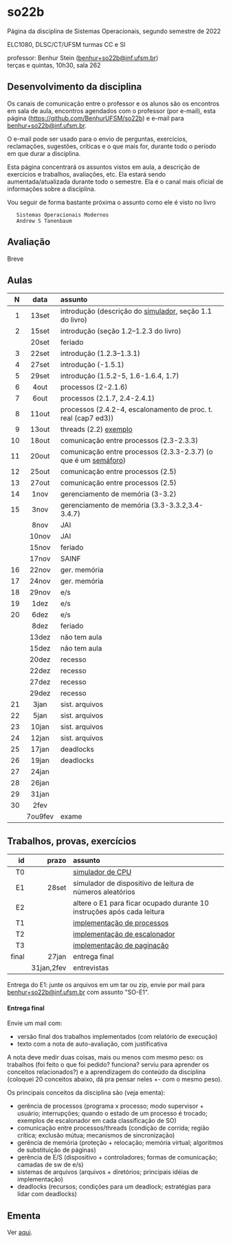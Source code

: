 # so22b
Página da disciplina de Sistemas Operacionais, segundo semestre de 2022

ELC1080, DLSC/CT/UFSM
turmas CC e SI

professor: Benhur Stein ([benhur+so22b@inf.ufsm.br](mailto:benhur%2bso22b@inf.ufsm.br))\
terças e quintas, 10h30, sala 262

## Desenvolvimento da disciplina

Os canais de comunicação entre o professor e os alunos são 
os encontros em sala de aula,
encontros agendados com o professor (por e-mail),
esta página (<https://github.com/BenhurUFSM/so22b>)
e e-mail para [benhur+so22b@inf.ufsm.br](mailto:benhur%2bso22b@inf.ufsm.br).

O e-mail pode ser usado para o envio de perguntas, exercícios, reclamações, sugestões, críticas e o que mais for, durante todo o período em que durar a disciplina.

Esta página concentrará os assuntos vistos em aula, a descrição de exercícios e trabalhos, avaliações, etc. Ela estará sendo aumentada/atualizada durante todo o semestre. Ela é o canal mais oficial de informações sobre a disciplina.

Vou seguir de forma bastante próxima o assunto como ele é visto no livro

```
   Sistemas Operacionais Modernos
   Andrew S Tanenbaum
```

## Avaliação

Breve

## Aulas 

|    N |   data | assunto
| ---: | :----: | :--------
|    1 |  13set | introdução (descrição do [simulador](t0), seção 1.1 do livro)
|    2 |  15set | introdução (seção 1.2–1.2.3 do livro)
|      |  20set | feriado
|    3 |  22set | introdução (1.2.3–1.3.1)
|    4 |  27set | introdução (-1.5.1)
|    5 |  29set | introdução (1.5.2-5, 1.6-1.6.4, 1.7)
|    6 |   4out | processos (2-2.1.6)
|    7 |   6out | processos (2.1.7, 2.4-2.4.1)
|    8 |  11out | processos (2.4.2-4, escalonamento de proc. t. real (cap7 ed3))
|    9 |  13out | threads (2.2) [exemplo](ex-thr.c)
|   10 |  18out | comunicação entre processos (2.3-2.3.3)
|   11 |  20out | comunicação entre processos (2.3.3-2.3.7) (o que é um [semáforo](Complementos/semaforo.md))
|   12 |  25out | comunicação entre processos (2.5)
|   13 |  27out | comunicação entre processos (2.5)
|   14 |   1nov | gerenciamento de memória (3-3.2)
|   15 |   3nov | gerenciamento de memória (3.3-3.3.2,3.4-3.4.7)
|      |   8nov | JAI
|      |  10nov | JAI
|      |  15nov | feriado
|      |  17nov | SAINF
|   16 |  22nov | ger. memória
|   17 |  24nov | ger. memória
|   18 |  29nov | e/s
|   19 |   1dez | e/s
|   20 |   6dez | e/s
|      |   8dez | feriado
|      |  13dez | não tem aula
|      |  15dez | não tem aula
|      |  20dez | recesso
|      |  22dez | recesso
|      |  27dez | recesso
|      |  29dez | recesso
|   21 |   3jan | sist. arquivos
|   22 |   5jan | sist. arquivos
|   23 |  10jan | sist. arquivos
|   24 |  12jan | sist. arquivos
|   25 |  17jan | deadlocks
|   26 |  19jan | deadlocks
|   27 |  24jan |
|   28 |  26jan |
|   29 |  31jan |
|   30 |   2fev |
|      | 7ou9fev | exame

## Trabalhos, provas, exercícios

|    id |      prazo | assunto
| ----: | ---------: | :-----------
|    T0 |            | [simulador de CPU](t0)
|    E1 |      28set | simulador de dispositivo de leitura de números aleatórios
|    E2 |            | altere o E1 para ficar ocupado durante 10 instruções após cada leitura
|    T1 |            | [implementação de processos](t1)
|    T2 |            | [implementação de escalonador](t2)
|    T3 |            | [implementação de paginação](t3)
| final |      27jan | entrega final
|       | 31jan,2fev | entrevistas

Entrega do E1: junte os arquivos em um tar ou zip, envie por mail para benhur+so22b@inf.ufsm.br com assunto "SO-E1".

#### Entrega final

Envie um mail com:
- versão final dos trabalhos implementados (com relatório de execução)
- texto com a nota de auto-avaliação, com justificativa

A nota deve medir duas coisas, mais ou menos com mesmo peso: os trabalhos (foi feito o que foi pedido? funciona? serviu para aprender os conceitos relacionados?) e a aprendizagem do conteúdo da disciplina (coloquei 20 conceitos abaixo, dá pra pensar neles +- com o mesmo peso).

Os principais conceitos da disciplina são (veja ementa):
- gerência de processos (programa x processo; modo supervisor + usuário; interrupções; quando o estado de um processo é trocado; exemplos de escalonador em cada classificação de SO)
- comunicação entre processos/threads (condição de corrida; região crítica; exclusão mútua; mecanismos de sincronização)
- gerência de memória (proteção + relocação; memória virtual; algoritmos de substituição de páginas)
- gerência de E/S (dispositivo + controladores; formas de comunicação; camadas de sw de e/s)
- sistemas de arquivos (arquivos + diretórios; principais idéias de implementação)
- deadlocks (recursos; condições para um deadlock; estratégias para lidar com deadlocks)

## Ementa

Ver [aqui](https://www.ufsm.br/ementario/disciplinas/ELC1080/).

